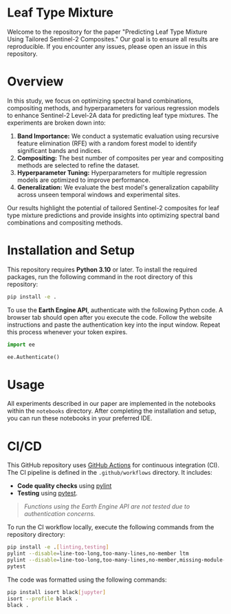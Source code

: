 Leaf Type Mixture
==============================

Welcome to the repository for the paper "Predicting Leaf Type Mixture Using Tailored Sentinel-2 Composites." Our goal is to ensure all results are reproducible. If you encounter any issues, please open an issue in this repository.

# Overview

In this study, we focus on optimizing spectral band combinations, compositing methods, and hyperparameters for various regression models to enhance Sentinel-2 Level-2A data for predicting leaf type mixtures. The experiments are broken down into:

1. **Band Importance:** We conduct a systematic evaluation using recursive feature elimination (RFE) with a random forest model to identify significant bands and indices.
2. **Compositing:** The best number of composites per year and compositing methods are selected to refine the dataset.
3. **Hyperparameter Tuning:** Hyperparameters for multiple regression models are optimized to improve performance.
4. **Generalization:** We evaluate the best model's generalization capability across unseen temporal windows and experimental sites.

Our results highlight the potential of tailored Sentinel-2 composites for leaf type mixture predictions and provide insights into optimizing spectral band combinations and compositing methods.

# Installation and Setup

This repository requires **Python 3.10** or later. To install the required packages, run the following command in the root directory of this repository:

```bash
pip install -e .
```

To use the **Earth Engine API**, authenticate with the following Python code. A browser tab should open after you execute the code. Follow the website instructions and paste the authentication key into the input window. Repeat this process whenever your token expires.

```python
import ee

ee.Authenticate()
```

# Usage

All experiments described in our paper are implemented in the notebooks within the `notebooks` directory. After completing the installation and setup, you can run these notebooks in your preferred IDE.

# CI/CD

This GitHub repository uses [GitHub Actions](https://github.com/features/actions) for continuous integration (CI). The CI pipeline is defined in the `.github/workflows` directory. It includes:
- **Code quality checks** using [pylint](https://pylint.readthedocs.io/)
- **Testing** using [pytest](https://docs.pytest.org/).

> *Functions using the Earth Engine API are not tested due to authentication concerns.*

To run the CI workflow locally, execute the following commands from the repository directory:
```bash
pip install -e .[linting,testing]
pylint --disable=line-too-long,too-many-lines,no-member ltm
pylint --disable=line-too-long,too-many-lines,no-member,missing-module-docstring,missing-class-docstring,missing-function-docstring test
pytest
```

The code was formatted using the following commands:
```bash
pip install isort black[jupyter]
isort --profile black .
black .
```
